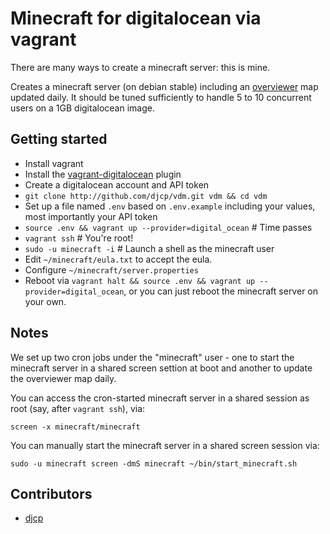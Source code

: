 # Minecraft for digitalocean via vagrant

There are many ways to create a minecraft server: this is mine.

Creates a minecraft server (on debian stable) including an
[overviewer](http://overviewer.org) map updated daily. It should be tuned
sufficiently to handle 5 to 10 concurrent users on a 1GB digitalocean image.

## Getting started

* Install vagrant
* Install the [vagrant-digitalocean](https://github.com/smdahlen/vagrant-digitalocean) plugin
* Create a digitalocean account and API token
* `git clone http://github.com/djcp/vdm.git vdm && cd vdm`
* Set up a file named `.env` based on `.env.example` including your values, most importantly your API token
* `source .env && vagrant up --provider=digital_ocean` # Time passes
* `vagrant ssh` # You're root!
* `sudo -u minecraft -i` # Launch a shell as the minecraft user
* Edit `~/minecraft/eula.txt` to accept the eula.
* Configure `~/minecraft/server.properties`
* Reboot via `vagrant halt && source .env && vagrant up --provider=digital_ocean`, or you can just reboot the minecraft server on your own.

## Notes

We set up two cron jobs under the "minecraft" user - one to start the minecraft
server in a shared screen settion at boot and another to update the overviewer
map daily.

You can access the cron-started minecraft server in a shared session as root (say, after `vagrant ssh`), via:

    screen -x minecraft/minecraft

You can manually start the minecraft server in a shared screen session via:

    sudo -u minecraft screen -dmS minecraft ~/bin/start_minecraft.sh

## Contributors

* [djcp](http://github.com/djcp)
